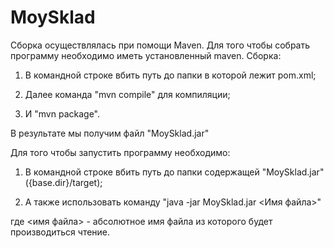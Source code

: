 # MoySklad
Сборка осуществлялась при помощи Maven. Для того чтобы собрать программу необходимо иметь установленный maven. Сборка:

1. В командной строке вбить путь до папки в которой лежит pom.xml;

2. Далее команда "mvn compile" для компиляции;

3. И "mvn package".

В результате мы получим файл "MoySklad.jar"

Для того чтобы запустить программу необходимо:

1. В командной строке вбить путь до папки содержащей "MoySklad.jar" ({base.dir}/target);

2. А также использовать команду "java -jar MoySklad.jar <Имя файла>"

где <имя файла> - абсолютное имя файла из которого будет производиться чтение.
